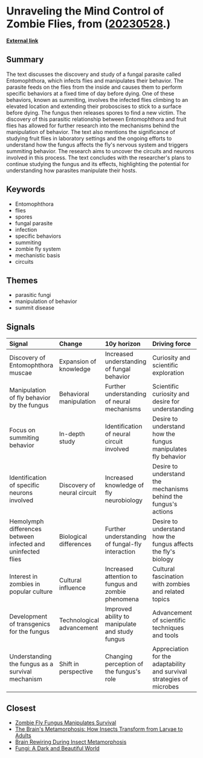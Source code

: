 # __Unraveling the Mind Control of Zombie Flies__, from ([20230528](https://kghosh.substack.com/p/20230528).)

__[External link](https://news.harvard.edu/gazette/story/2023/04/how-a-mind-controlling-fungal-parasite-turns-insects-into-zombies/)__



## Summary

The text discusses the discovery and study of a fungal parasite called Entomophthora, which infects flies and manipulates their behavior. The parasite feeds on the flies from the inside and causes them to perform specific behaviors at a fixed time of day before dying. One of these behaviors, known as summiting, involves the infected flies climbing to an elevated location and extending their proboscises to stick to a surface before dying. The fungus then releases spores to find a new victim. The discovery of this parasitic relationship between Entomophthora and fruit flies has allowed for further research into the mechanisms behind the manipulation of behavior. The text also mentions the significance of studying fruit flies in laboratory settings and the ongoing efforts to understand how the fungus affects the fly's nervous system and triggers summiting behavior. The research aims to uncover the circuits and neurons involved in this process. The text concludes with the researcher's plans to continue studying the fungus and its effects, highlighting the potential for understanding how parasites manipulate their hosts.

## Keywords

* Entomophthora
* flies
* spores
* fungal parasite
* infection
* specific behaviors
* summiting
* zombie fly system
* mechanistic basis
* circuits

## Themes

* parasitic fungi
* manipulation of behavior
* summit disease

## Signals

| Signal                                                      | Change                      | 10y horizon                                        | Driving force                                                         |
|:------------------------------------------------------------|:----------------------------|:---------------------------------------------------|:----------------------------------------------------------------------|
| Discovery of Entomophthora muscae                           | Expansion of knowledge      | Increased understanding of fungal behavior         | Curiosity and scientific exploration                                  |
| Manipulation of fly behavior by the fungus                  | Behavioral manipulation     | Further understanding of neural mechanisms         | Scientific curiosity and desire for understanding                     |
| Focus on summiting behavior                                 | In-depth study              | Identification of neural circuit involved          | Desire to understand how the fungus manipulates fly behavior          |
| Identification of specific neurons involved                 | Discovery of neural circuit | Increased knowledge of fly neurobiology            | Desire to understand the mechanisms behind the fungus's actions       |
| Hemolymph differences between infected and uninfected flies | Biological differences      | Further understanding of fungal-fly interaction    | Desire to understand how the fungus affects the fly's biology         |
| Interest in zombies in popular culture                      | Cultural influence          | Increased attention to fungus and zombie phenomena | Cultural fascination with zombies and related topics                  |
| Development of transgenics for the fungus                   | Technological advancement   | Improved ability to manipulate and study fungus    | Advancement of scientific techniques and tools                        |
| Understanding the fungus as a survival mechanism            | Shift in perspective        | Changing perception of the fungus's role           | Appreciation for the adaptability and survival strategies of microbes |

## Closest

* [Zombie Fly Fungus Manipulates Survival](e34d260f1226653be3512079da29eb16)
* [The Brain's Metamorphosis: How Insects Transform from Larvae to Adults](25b20b3a3800f47c01aeec2e68e2af8f)
* [Brain Rewiring During Insect Metamorphosis](bcf5820227220a93cb3923e1d8c64a6c)
* [Fungi: A Dark and Beautiful World](bfd7ecd32e48e49fda1567f40ccd671e)